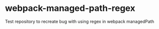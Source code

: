 # webpack-managed-path-regex
Test repository to recreate bug with using regex in webpack managedPath
